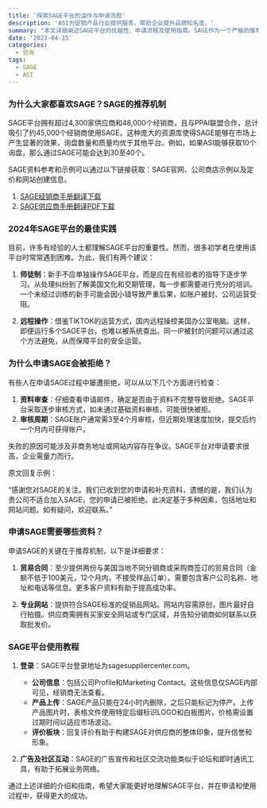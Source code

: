 ```yaml
---
title: '探索SAGE平台的运作与申请流程'
description: 'ASI为促销产品行业提供服务，帮助企业提升品牌知名度。'
summary: "本文详细阐述SAGE平台的优越性、申请流程及使用指南。SAGE作为一个严格的推荐制平台，拥有丰富的供应商和经销商资源，为企业创造更多询盘机会。文章还提供了申请SAGE平台所需资料及优化建议。"
date: '2023-04-15'
categories:
  - 咨询
tags:
  - SAGE
  - ASI
---
```


### 为什么大家都喜欢SAGE？SAGE的推荐机制

SAGE平台拥有超过4,300家供应商和48,000个经销商，且与PPAI联盟合作，总计吸引了约45,000个经销商使用SAGE。这种庞大的资源库使得SAGE能够在市场上产生显著的效果，询盘数量和质量均优于其他平台。例如，如果ASI能够获取10个询盘，那么通过SAGE可能会达到30至40个。

SAGE资料参考和示例可以通过以下链接获取：SAGE官网、公司商店示例以及定价和网站创建信息。

1. [SAGE经销商手册翻译下载](https://www.sageapply.com/include/pdf/sage-disbututor-book.pdf)
2. [SAGE供应商手册翻译PDF下载](https://www.sageapply.com/include/pdf/sage-supplier-book.pdf)

### 2024年SAGE平台的最佳实践

目前，许多有经验的人士都理解SAGE平台的重要性。然而，很多初学者在使用该平台时常常遇到困难。为此，我们有两个建议：

1. **师徒制**：新手不应单独操作SAGE平台，而是应在有经验者的指导下逐步学习。从处理纠纷到了解美国文化和交期管理，每一步都需要进行充分的培训。一个未经过训练的新手可能会因小错导致严重后果，如账户被封、公司运营受阻。
   
2. **远程操作**：借鉴TIKTOK的运营方式，国内远程操控美国办公室电脑。这样，即便运行多个SAGE平台，也难以被系统查出。同一IP被封的问题可以通过这个方法避免，从而保障平台的安全运营。

### 为什么申请SAGE会被拒绝？

有些人在申请SAGE过程中屡遭拒绝，可以从以下几个方面进行检查：

1. **资料审查**：仔细查看申请邮件，确定是否由于资料不完整导致拒绝。SAGE平台采取逐步审核方式，如未通过基础资料审核，可能很快被拒。
2. **审核周期**：SAGE账户通常需3至4个月审核，但近期处理速度加快，提交后约一个月内可获得账户。

失败的原因可能涉及非商务地址或网站内容存在争议。SAGE平台对申请要求很高，企业需量力而行。

原文回复示例：

“感谢您对SAGE的关注。我们已收到您的申请和补充资料，遗憾的是，我们认为贵公司不适合加入SAGE，您的申请已被拒绝。此决定基于多种因素，包括地址和网站问题。如有疑问，欢迎联系。”

### 申请SAGE需要哪些资料？

申请SAGE的关键在于推荐机制，以下是详细要求：

1. **贸易合同**：至少提供两份与美国当地不同分销商或采购商签订的贸易合同（金额不低于100美元，12个月内，不接受样品订单）。需要包含客户公司名称、地址和电话等信息。更多客户资料有助于提高成功率。

2. **专业网站**：提供符合SAGE标准的促销品网站。网站内容需原创，图片最好自行拍摄。供应商需拥有买家安全网站或专门区域，并告知分销商如何联系以获取批发价。

### SAGE平台使用教程

1. **登录**：SAGE平台登录地址为sagesuppliercenter.com。

   - **公司信息**：包括公司Profile和Marketing Contact。这些信息仅SAGE内部可见，经销商无法查看。
   - **产品上传**：SAGE产品只能在24小时内删除，之后只能标记为停产。上传产品图片时，表格文件使用特定后缀标识LOGO和白板图片。价格需设置过期时间以适应市场波动。
   - **评价板块**：回复评价有助于构建SAGE对供应商的整体印象，提升信誉和形象。

2. **广告及社区互动**：SAGE的广告宣传和社区交流功能类似于论坛和即时通讯工具，有助于拓展业务网络。

通过上述详细的介绍和指南，希望大家能更好地理解SAGE平台，并在申请和使用过程中，获得更大的成功。